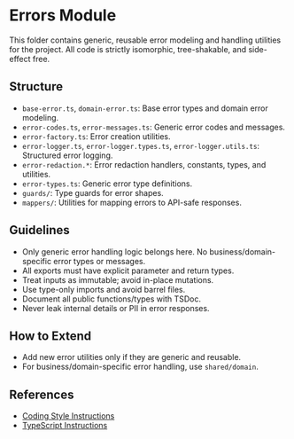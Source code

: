 # Errors Module

This folder contains generic, reusable error modeling and handling utilities for the project. All code is strictly
isomorphic, tree-shakable, and side-effect free.

## Structure

- `base-error.ts`, `domain-error.ts`: Base error types and domain error modeling.
- `error-codes.ts`, `error-messages.ts`: Generic error codes and messages.
- `error-factory.ts`: Error creation utilities.
- `error-logger.ts`, `error-logger.types.ts`, `error-logger.utils.ts`: Structured error logging.
- `error-redaction.*`: Error redaction handlers, constants, types, and utilities.
- `error-types.ts`: Generic error type definitions.
- `guards/`: Type guards for error shapes.
- `mappers/`: Utilities for mapping errors to API-safe responses.

## Guidelines

- Only generic error handling logic belongs here. No business/domain-specific error types or messages.
- All exports must have explicit parameter and return types.
- Treat inputs as immutable; avoid in-place mutations.
- Use type-only imports and avoid barrel files.
- Document all public functions/types with TSDoc.
- Never leak internal details or PII in error responses.

## How to Extend

- Add new error utilities only if they are generic and reusable.
- For business/domain-specific error handling, use `shared/domain`.

## References

- [Coding Style Instructions](../../../.github/instructions/coding-style.instructions.md)
- [TypeScript Instructions](../../../.github/instructions/typescript.instructions.md)
